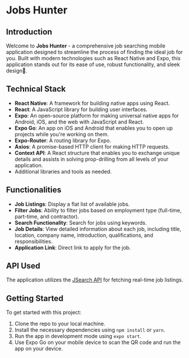 # Jobs Hunter

## Introduction
Welcome to **Jobs Hunter** - a comprehensive job searching mobile application designed to streamline the process of finding the ideal job for you. Built with modern technologies such as React Native and Expo, this application stands out for its ease of use, robust functionality, and sleek design💼.

## Technical Stack
- **React Native**: A framework for building native apps using React.
- **React**: A JavaScript library for building user interfaces.
- **Expo**: An open-source platform for making universal native apps for Android, iOS, and the web with JavaScript and React.
- **Expo Go**: An app on iOS and Android that enables you to open up projects while you're working on them.
- **Expo-Router**: A routing library for Expo.
- **Axios**: A promise-based HTTP client for making HTTP requests.
- **Context API**: A React structure that enables you to exchange unique details and assists in solving prop-drilling from all levels of your application.
- Additional libraries and tools as needed.

## Functionalities
- **Job Listings**: Display a flat list of available jobs.
- **Filter Jobs**: Ability to filter jobs based on employment type (full-time, part-time, and contractor).
- **Search Functionality**: Search for jobs using keywords.
- **Job Details**: View detailed information about each job, including title, location, company name, introduction, qualifications, and responsibilities.
- **Application Link**: Direct link to apply for the job.

## API Used
The application utilizes the [JSearch API](https://rapidapi.com/letscrape-6bRBa3QguO5/api/jsearch?utm_source=youtube.com%2FJavaScriptMastery&utm_medium=referral&utm_campaign=DevRel) for fetching real-time job listings.

## Getting Started
To get started with this project:
1. Clone the repo to your local machine.
2. Install the necessary dependencies using `npm install` or `yarn`.
3. Run the app in development mode using `expo start`.
4. Use Expo Go on your mobile device to scan the QR code and run the app on your device.

